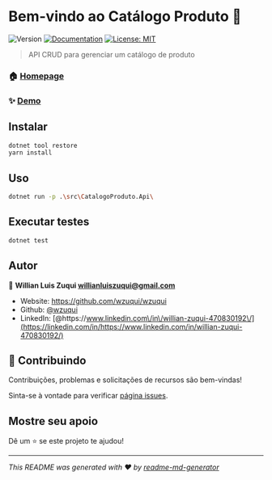 # Bem-vindo ao Catálogo Produto 👋

![Version](https://img.shields.io/badge/version-1.0.0-blue.svg?cacheSeconds=2592000)
[![Documentation](https://img.shields.io/badge/documentation-yes-brightgreen.svg)](https://api.produto.willianluiszuqui.io/swagger)
[![License: MIT](https://img.shields.io/badge/License-MIT-yellow.svg)](https://opensource.org/licenses/MIT)

> API CRUD para gerenciar um catálogo de produto

### 🏠 [Homepage](https://api.produto.willianluiszuqui.io)

### ✨ [Demo](https://api.produto.willianluiszuqui.io/swagger)

## Instalar

```sh
dotnet tool restore
yarn install
```

## Uso

```sh
dotnet run -p .\src\CatalogoProduto.Api\
```

## Executar testes

```sh
dotnet test
```

## Autor

👤 **Willian Luis Zuqui <willianluiszuqui@gmail.com>**

- Website: https://github.com/wzuqui/wzuqui
- Github: [@wzuqui](https://github.com/wzuqui)
- LinkedIn: [@https:\/\/www.linkedin.com\/in\/willian-zuqui-470830192\/](https://linkedin.com/in/https://www.linkedin.com/in/willian-zuqui-470830192/)

## 🤝 Contribuindo

Contribuições, problemas e solicitações de recursos são bem-vindas!

Sinta-se à vontade para verificar [página issues](https://dev.azure.com/willianluiszuqui/Produto/_backlogs/backlog).

## Mostre seu apoio

Dê um ⭐️ se este projeto te ajudou!

---

_This README was generated with ❤️ by [readme-md-generator](https://github.com/kefranabg/readme-md-generator)_
